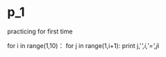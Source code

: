 # p_1
practicing for first time

for i in range(1,10)：
    for j in range(1,i+1):
        print j,'*',i,'=',j*i
